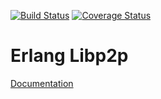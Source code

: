 [![Build Status](https://travis-ci.org/helium/erlang-libp2p.svg?branch=master)](https://travis-ci.org/helium/erlang-libp2p)
[![Coverage Status](https://coveralls.io/repos/github/helium/erlang-libp2p/badge.svg)](https://coveralls.io/github/helium/erlang-libp2p)

# Erlang Libp2p

<a href="doc/README.md">Documentation</a>
